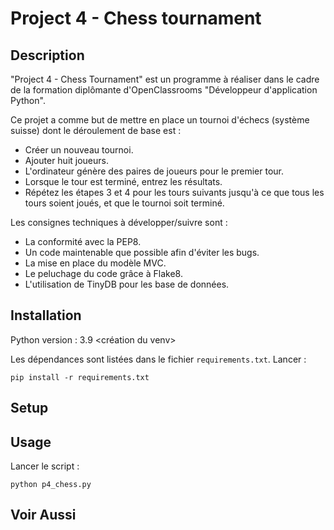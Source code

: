 # Project 4 - Chess tournament

## Description

"Project 4 - Chess Tournament" est un programme à réaliser dans le cadre de la formation diplômante d'OpenClassrooms "Développeur d'application Python".

Ce projet a comme but de mettre en place un tournoi d'échecs (système suisse) dont le déroulement de base est : 

- Créer un nouveau tournoi.
- Ajouter huit joueurs.
- L'ordinateur génère des paires de joueurs pour le premier tour.
- Lorsque le tour est terminé, entrez les résultats.
- Répétez les étapes 3 et 4 pour les tours suivants jusqu'à ce que tous les tours soient joués, et que le tournoi soit terminé.

Les consignes techniques à développer/suivre sont :
- La conformité avec la PEP8.
- Un code maintenable que possible afin d'éviter les bugs.
- La mise en place du modèle MVC.
- Le peluchage du code grâce à Flake8.
- L'utilisation de TinyDB pour les base de données.

## Installation

Python version : 3.9
<création du venv>

Les dépendances sont listées dans le fichier `requirements.txt`.
Lancer :

```
pip install -r requirements.txt
```

## Setup



## Usage
Lancer le script :

```
python p4_chess.py
```

## Voir Aussi


